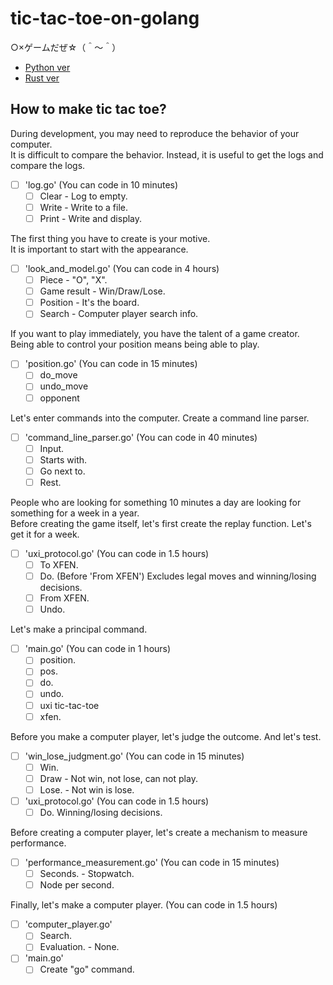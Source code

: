 # tic-tac-toe-on-golang

○×ゲームだぜ☆（＾～＾）

* [Python ver](https://github.com/muzudho/tic-tac-toe-on-python)
* [Rust ver](https://github.com/muzudho/tic-tac-toe)

## How to make tic tac toe?

During development, you may need to reproduce the behavior of your computer.  
It is difficult to compare the behavior. Instead, it is useful to get the logs and compare the logs.  

* [ ] 'log.go' (You can code in 10 minutes)
  * [ ] Clear - Log to empty.
  * [ ] Write - Write to a file.
  * [ ] Print - Write and display.

The first thing you have to create is your motive.  
It is important to start with the appearance.  

* [ ] 'look_and_model.go' (You can code in 4 hours)
  * [ ] Piece - "O", "X".
  * [ ] Game result - Win/Draw/Lose.
  * [ ] Position - It's the board.
  * [ ] Search - Computer player search info.

If you want to play immediately, you have the talent of a game creator.  
Being able to control your position means being able to play.  

* [ ] 'position.go' (You can code in 15 minutes)
  * [ ] do_move
  * [ ] undo_move
  * [ ] opponent

Let's enter commands into the computer. Create a command line parser.  

* [ ] 'command_line_parser.go' (You can code in 40 minutes)
  * [ ] Input.
  * [ ] Starts with.
  * [ ] Go next to.
  * [ ] Rest.

People who are looking for something 10 minutes a day are looking for something for a week in a year.  
Before creating the game itself, let's first create the replay function. Let's get it for a week.  

* [ ] 'uxi_protocol.go' (You can code in 1.5 hours)
  * [ ] To XFEN.
  * [ ] Do. (Before 'From XFEN') Excludes legal moves and winning/losing decisions.
  * [ ] From XFEN.
  * [ ] Undo.

Let's make a principal command.  

* [ ] 'main.go' (You can code in 1 hours)
  * [ ] position.
  * [ ] pos.
  * [ ] do.
  * [ ] undo.
  * [ ] uxi tic-tac-toe
  * [ ] xfen.

Before you make a computer player, let's judge the outcome. And let's test.  

* [ ] 'win_lose_judgment.go' (You can code in 15 minutes)
  * [ ] Win.
  * [ ] Draw - Not win, not lose, can not play.
  * [ ] Lose. - Not win is lose.
* [ ] 'uxi_protocol.go' (You can code in 1.5 hours)
  * [ ] Do. Winning/losing decisions.

Before creating a computer player, let's create a mechanism to measure performance.  

* [ ] 'performance_measurement.go' (You can code in 15 minutes)
  * [ ] Seconds. - Stopwatch.
  * [ ] Node per second.

Finally, let's make a computer player. (You can code in 1.5 hours)  

* [ ] 'computer_player.go'
  * [ ] Search.
  * [ ] Evaluation. - None.
* [ ] 'main.go'
  * [ ] Create "go" command.
